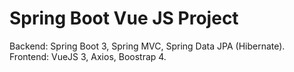 # Spring Boot Vue JS Project
 Backend: Spring Boot 3, Spring MVC, Spring Data JPA (Hibernate). Frontend: VueJS 3, Axios, Boostrap 4.
